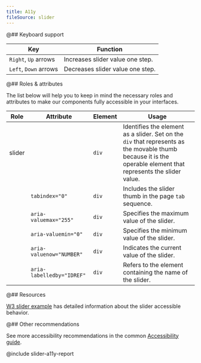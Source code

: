 ```yaml
---
title: A11y
fileSource: slider
---
```


@## Keyboard support

| Key                   | Function                         |
| --------------------- | -------------------------------- |
| `Right`, `Up` arrows  | Increases slider value one step. |
| `Left`, `Down` arrows | Decreases slider value one step. |

@## Roles & attributes

The list below will help you to keep in mind the necessary roles and attributes to make our components fully accessible in your interfaces.

| Role   | Attribute                 | Element | Usage                                                                                                                                                          |
| ------ | ------------------------- | ------- | -------------------------------------------------------------------------------------------------------------------------------------------------------------- |
| slider |                           | `div`   | Identifies the element as a slider. Set on the `div` that represents as the movable thumb because it is the operable element that represents the slider value. |
|        | `tabindex="0"`            | `div`   | Includes the slider thumb in the page `tab` sequence.                                                                                                          |
|        | `aria-valuemax="255"`     | `div`   | Specifies the maximum value of the slider.                                                                                                                     |
|        | `aria-valuemin="0"`       | `div`   | Specifies the minimum value of the slider.                                                                                                                     |
|        | `aria-valuenow="NUMBER"`  | `div`   | Indicates the current value of the slider.                                                                                                                     |
|        | `aria-labelledby="IDREF"` | `div`   | Refers to the element containing the name of the slider.                                                                                                       |

@## Resources

[W3 slider example](https://www.w3.org/TR/wai-aria-practices-1.1/examples/slider/slider-1.html) has detailed information about the slider accessible behavior.

@## Other recommendations

See more accessibility recommendations in the common [Accessibility guide](/core-principles/a11y/).

@include slider-a11y-report
